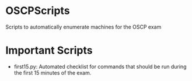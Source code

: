# OSCPScripts
Scripts to automatically enumerate machines for the OSCP exam

# Important Scripts
- first15.py: Automated checklist for commands that should be run during the first 15 minutes of the exam. 

